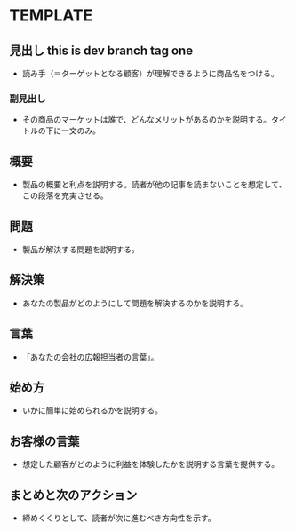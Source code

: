 # TEMPLATE
## 見出し this is dev branch tag one
- 読み手（＝ターゲットとなる顧客）が理解できるように商品名をつける。

### 副見出し
- その商品のマーケットは誰で、どんなメリットがあるのかを説明する。タイトルの下に一文のみ。

## 概要
- 製品の概要と利点を説明する。読者が他の記事を読まないことを想定して、この段落を充実させる。

## 問題
- 製品が解決する問題を説明する。

## 解決策
- あなたの製品がどのようにして問題を解決するのかを説明する。

## 言葉
- 「あなたの会社の広報担当者の言葉」。

## 始め方
- いかに簡単に始められるかを説明する。

## お客様の言葉
- 想定した顧客がどのように利益を体験したかを説明する言葉を提供する。

## まとめと次のアクション
- 締めくくりとして、読者が次に進むべき方向性を示す。